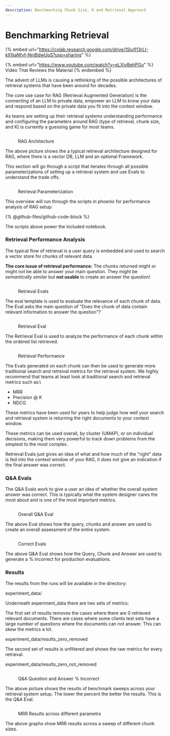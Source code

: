 ```yaml
---
description: Benchmarking Chunk Size, K and Retrieval Approach
---
```


# Benchmarking Retrieval

{% embed url="https://colab.research.google.com/drive/1Siufl13rLI-kII1liaNfvf-NniBdwUpS?usp=sharing" %}

{% embed url="https://www.youtube.com/watch?v=eLXivBehPGo" %}
Video That Reviews the Material
{% endembed %}

The advent of LLMs is causing a rethinking of the possible architectures of retrieval systems that have been around for decades.

The core use case for RAG (Retrieval Augmented Generation) is the connecting of an LLM to private data, empower an LLM to know your data and respond based on the private data you fit into the context window.

As teams are setting up their retrieval systems understanding performance and configuring the parameters around RAG (type of retrieval, chunk size, and K) is currently a guessing game for most teams.

<figure><img src="../../.gitbook/assets/Screenshot 2023-10-09 at 11.22.11 AM.png" alt=""><figcaption><p>RAG Architecture</p></figcaption></figure>

The above picture shows the a typical retrieval architecture designed for RAG, where there is a vector DB, LLM and an optional Framework.

This section will go through a script that iterates through all possible parameterizations of setting up a retrieval system and use Evals to understand the trade offs.

<figure><img src="../../.gitbook/assets/Screenshot 2023-10-09 at 11.31.03 AM.png" alt=""><figcaption><p>Retrieval Parameterization</p></figcaption></figure>

This overview will run through the scripts in phoenix for performance analysis of RAG setup:

{% @github-files/github-code-block %}

The scripts above power the included notebook.

### Retrieval Performance Analysis

The typical flow of retrieval is a user query is embedded and used to search a vector store for chunks of relevant data.

**The core issue of retrieval performance:** The chunks returned might or might not be able to answer your main question. They might be _semantically similar_ but **not usable** to create an answer the question!

<figure><img src="../../.gitbook/assets/Screenshot 2023-10-09 at 11.28.39 AM.png" alt=""><figcaption><p>Retrieval Evals</p></figcaption></figure>

The eval template is used to evaluate the relevance of each chunk of data. The Eval asks the main question of "Does the chunk of data contain relevant information to answer the question"?

<figure><img src="broken-reference" alt=""><figcaption><p>Retrieval Eval</p></figcaption></figure>

The Retrieval Eval is used to analyze the performance of each chunk within the ordered list retrieved.

<figure><img src="../../.gitbook/assets/Screenshot 2023-10-09 at 12.02.24 PM.png" alt=""><figcaption><p>Retrieval Performance</p></figcaption></figure>

The Evals generated on each chunk can then be used to generate more traditional search and retreival metrics for the retrieval system. We highly recommend that teams at least look at traditional search and retrieval metrics such as:\\

* MRR
* Precision @ K
* NDCG

These metrics have been used for years to help judge how well your search and retrieval system is returning the right documents to your context window.

These metrics can be used overall, by cluster (UMAP), or on individual decisions, making them very powerful to track down problems from the simplest to the most complex.

Retrieval Evals just gives an idea of what and how much of the "right" data is fed into the context window of your RAG, it does not give an indication if the final answer was correct.

### Q\&A Evals

The Q\&A Evals work to give a user an idea of whether the overall system answer was correct. This is typically what the system designer cares the most about and is one of the most important metrics.

<figure><img src="../../.gitbook/assets/Screenshot 2023-10-09 at 12.16.18 PM.png" alt=""><figcaption><p>Overall Q&#x26;A Eval</p></figcaption></figure>

The above Eval shows how the query, chunks and answer are used to create an overall assessment of the entire system.

<figure><img src="../../.gitbook/assets/Screenshot 2023-10-09 at 12.20.11 PM.png" alt=""><figcaption><p>Correct Evals</p></figcaption></figure>

The above Q\&A Eval shows how the Query, Chunk and Answer are used to generate a % incorrect for production evaluations.

### Results

The results from the runs will be available in the directory:

experiment\_data/

Underneath experiment\_data there are two sets of metrics:

The first set of results removes the cases where there are 0 retrieved relevant documents. There are cases where some clients test sets have a large number of questions where the documents can not answer. This can skew the metrics a lot.

experiment\_data/results\_zero\_removed

The second set of results is unfiltered and shows the raw metrics for every retrieval.

experiment\_data/results\_zero\_not\_removed

<figure><img src="../../.gitbook/assets/Screenshot 2023-10-09 at 2.39.24 PM.png" alt=""><figcaption><p>Q&#x26;A Question and Answer % Incorrect</p></figcaption></figure>

The above picture shows the results of benchmark sweeps across your retrieval system setup. The lower the percent the better the results. This is the Q\&A Eval.

<figure><img src="../../.gitbook/assets/Screenshot 2023-10-09 at 2.40.52 PM.png" alt=""><figcaption><p>MRR Results across different parametrs</p></figcaption></figure>

The above graphs show MRR results across a sweep of different chunk sizes.
